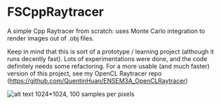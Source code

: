 # FSCppRaytracer

A simple Cpp Raytracer from scratch: uses Monte Carlo integration to render images out of .obj files.

Keep in mind that this is sort of a prototype / learning project (although it runs decently fast). Lots of experimentations were done, and the code definitely needs some refactoring.
For a more usable (and much faster) version of this project, see my OpenCL Raytracer repo (https://github.com/QuentinHuan/ENSEM3A_OpenCLRaytracer)

![alt text](https://i.imgur.com/FOvxnXw.jpg)
1024*1024, 100 samples per pixels

